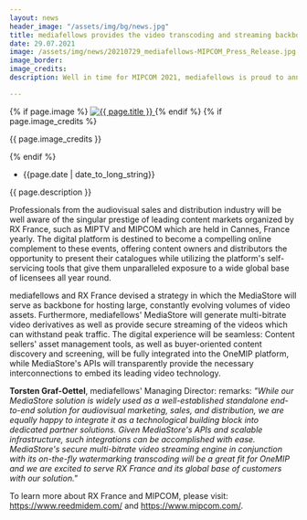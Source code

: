 ```yaml
---
layout: news
header_image: "/assets/img/bg/news.jpg"
title: mediafellows provides the video transcoding and streaming backbone for the new online venture by RX France, organizer of MIPTV and MIPCOM
date: 29.07.2021
image: /assets/img/news/20210729_mediafellows-MIPCOM_Press_Release.jpg
image_border:
image_credits: 
description: Well in time for MIPCOM 2021, mediafellows is proud to announce that it is partnering with RX France, the new joint enterprise of Reed Expositions France and Reed MIDEM, in order to provide centralized video management, transcoding, and streaming services for RX France's new MIPCOM digital platform. This digital platform, designed and developed by RX France, will open its virtual gates this September for all MIPCOM audience, and later as OneMIP, a year-round online destination bringing together content owners, distributors, and buyers both during and well beyond the MIP content market events, to discover or showcase content and create business opportunities around content.

---
```


<div class="row">
    <div class="col-xl-4 col-lg-4 col-md-12">
        <div class="service-details-img mb-30">
          {% if page.image %}
          <a href="{{ page.image }}" class="view">
            <img src="{{ page.image }}" alt="{{ page.title }}">  
          </a>
          {% endif %}
          {% if page.image_credits %}
          <p>{{ page.image_credits }}</p>
          {% endif %}
        </div>
    </div>
    <div class="col-xl-8 col-lg-8 col-md-12">
        <div class="service-details mb-40">
          <div class="meta-info">
              <ul>
                  <li class="posts-time">{{page.date | date_to_long_string}}</li>
              </ul>
          </div>
          <p>{{ page.description }}</p>
        </div>
    </div>
</div>
<div class="row">
    <div class="col-xl-12 col-lg-12">
        <div class="service-details mb-40">
          <p>
Professionals from the audiovisual sales and distribution industry will be well aware of the singular prestige of leading content markets organized by RX France, such as MIPTV and MIPCOM which are held in Cannes, France yearly. The digital platform is destined to become a compelling online complement to these events, offering content owners and distributors the opportunity to present their catalogues while utilizing the platform's self-servicing tools that give them unparalleled exposure to a wide global base of licensees all year round.
          </p>
          <p>
mediafellows and RX France devised a strategy in which the MediaStore will serve as backbone for hosting large, constantly evolving volumes of video assets. Furthermore, mediafellows' MediaStore will generate multi-bitrate video derivatives as well as provide secure streaming of the videos which can withstand peak traffic. The digital experience will be seamless: Content sellers' asset management tools, as well as buyer-oriented content discovery and screening, will be fully integrated into the OneMIP platform, while MediaStore's APIs will transparently provide the necessary interconnections to embed its leading video technology.
          </p>
          <p>
<strong>Torsten Graf-Oettel</strong>, mediafellows' Managing Director: remarks: <i>"While our MediaStore solution is widely used as a well-established standalone end-to-end solution for audiovisual marketing, sales, and distribution, we are equally happy to integrate it as a technological building block into dedicated partner solutions. Given MediaStore's APIs and scalable infrastructure, such integrations can be accomplished with ease. MediaStore's secure multi-bitrate video streaming engine in conjunction with its on-the-fly watermarking transcoding will be a great fit for OneMIP and we are excited to serve RX France and its global base of customers with our solution."</i>
          </p>
          <p>
To learn more about RX France and MIPCOM, please visit: <a href="https://www.reedmidem.com/" target="blank">https://www.reedmidem.com/</a> and <a href="https://www.mipcom.com/" target="blank">https://www.mipcom.com/</a>.
          </p>
        </div>
    </div>
</div>
